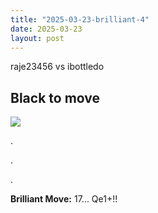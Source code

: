 ```yaml
---
title: "2025-03-23-brilliant-4"
date: 2025-03-23
layout: post
---
```


raje23456 vs ibottledo

## Black to move

![](/RecordMyBrilliancy/images/2025-03-23-brilliant-4.png)

.

.

.

**Brilliant Move:** 17... Qe1+!!
